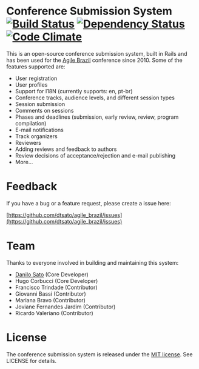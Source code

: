 # Conference Submission System [![Build Status](https://secure.travis-ci.org/dtsato/agile_brazil.png?branch=master)](http://travis-ci.org/dtsato/agile_brazil) [![Dependency Status](https://gemnasium.com/dtsato/agile_brazil.png)](https://gemnasium.com/dtsato/agile_brazil) [![Code Climate](https://codeclimate.com/github/dtsato/agile_brazil.png)](https://codeclimate.com/github/dtsato/agile_brazil)

This is an open-source conference submission system, built in Rails and has been used for the [Agile Brazil](http://www.agilebrazil.com) conference since 2010. Some of the features supported are:

* User registration
* User profiles
* Support for I18N (currently supports: en, pt-br)
* Conference tracks, audience levels, and different session types
* Session submission
* Comments on sessions
* Phases and deadlines (submission, early review, review, program compilation)
* E-mail notifications
* Track organizers
* Reviewers
* Adding reviews and feedback to authors
* Review decisions of acceptance/rejection and e-mail publishing
* More...

# Feedback

If you have a bug or a feature request, please create a issue here:

[https://github.com/dtsato/agile_brazil/issues](https://github.com/dtsato/agile_brazil/issues)

# Team

Thanks to everyone involved in building and maintaining this system:

* [Danilo Sato](http://www.dtsato.com) (Core Developer)
* Hugo Corbucci (Core Developer)
* Francisco Trindade (Contributor)
* Giovanni Bassi (Contributor)
* Mariana Bravo (Contributor)
* Joviane Fernandes Jardim (Contributor)
* Ricardo Valeriano (Contributor)

# License

The conference submission system is released under the [MIT license](http://www.opensource.org/licenses/MIT). See LICENSE for details.